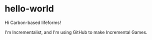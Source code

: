 # hello-world
Hi Carbon-based lifeforms!

I'm Incrementalist, and I'm using GitHub to make Incremental Games.
